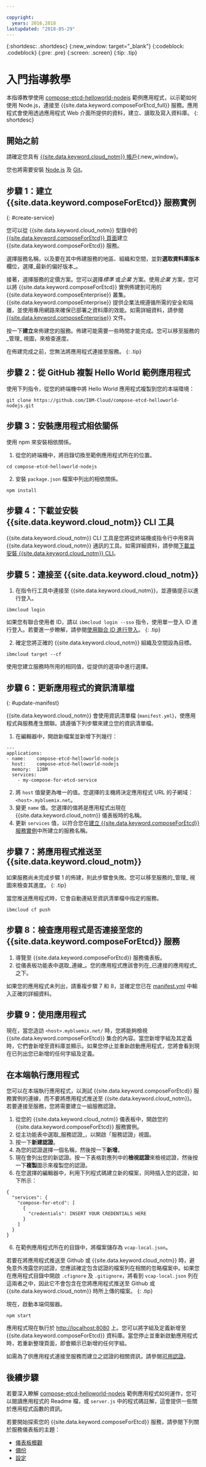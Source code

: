 ```yaml
---

copyright:
  years: 2016,2018
lastupdated: "2018-05-29"
---
```


{:shortdesc: .shortdesc}
{:new_window: target="_blank"}
{:codeblock: .codeblock}
{:pre: .pre}
{:screen: .screen}
{:tip: .tip}


# 入門指導教學
本指導教學使用 [compose-etcd-helloworld-nodejs](https://github.com/IBM-Cloud/compose-etcd-helloworld-nodejs) 範例應用程式，以示範如何使用 Node.js，連接至 {{site.data.keyword.composeForEtcd_full}} 服務。應用程式會使用透過應用程式 Web 介面所提供的資料，建立、讀取及寫入資料庫。
{: shortdesc}

## 開始之前

請確定您具有 [{{site.data.keyword.cloud_notm}} 帳戶][ibm_cloud_signup_url]{:new_window}。

您也將需要安裝 [Node.js](https://nodejs.org/) 及 [Git](https://git-scm.com/downloads)。

## 步驟 1：建立 {{site.data.keyword.composeForEtcd}} 服務實例
{: #create-service}

您可以從 {{site.data.keyword.cloud_notm}} 型錄中的 [{{site.data.keyword.composeForEtcd}} 頁面](https://console.{DomainName}/catalog/services/compose-for-etcd/)建立 {{site.data.keyword.composeForEtcd}} 服務。

選擇服務名稱，以及要在其中佈建服務的地區、組織和空間，並對**選取資料庫版本**欄位，選擇_最新的偏好版本_。

接著，選擇服務的定價方案。您可以選擇*標準* 或*企業* 方案。使用*企業* 方案，您可以將 {{site.data.keyword.composeForEtcd}} 實例佈建到可用的 {{site.data.keyword.composeEnterprise}} 叢集。{{site.data.keyword.composeEnterprise}} 提供企業法規遵循所需的安全和隔離，並使用專用網路來確保已部署之資料庫的效能。如需詳細資料，請參閱 [{{site.data.keyword.composeEnterprise}}](/docs/services/ComposeEnterprise/index.html) 文件。

按一下**建立**來佈建您的服務。佈建可能需要一些時間才能完成。您可以移至服務的_管理_ 視圖，來檢查進度。

在佈建完成之前，您無法將應用程式連接至服務。
{: .tip}

## 步驟 2：從 GitHub 複製 Hello World 範例應用程式

使用下列指令，從您的終端機中將 Hello World 應用程式複製到您的本端環境：

```
git clone https://github.com/IBM-Cloud/compose-etcd-helloworld-nodejs.git
```

## 步驟 3：安裝應用程式相依關係

使用 npm 來安裝相依關係。

1. 從您的終端機中，將目錄切換至範例應用程式所在的位置。
  
  ```
  cd compose-etcd-helloworld-nodejs
  ```

2. 安裝 `package.json` 檔案中列出的相依關係。
  
  ```
  npm install
  ```

## 步驟 4：下載並安裝 {{site.data.keyword.cloud_notm}} CLI 工具

{{site.data.keyword.cloud_notm}} CLI 工具是您將從終端機或指令行中用來與 {{site.data.keyword.cloud_notm}} 通訊的工具。如需詳細資料，請參閱[下載並安裝 {{site.data.keyword.cloud_notm}} CLI](https://console.{DomainName}/docs/cli/reference/bluemix_cli/download_cli.html)。

## 步驟 5：連接至 {{site.data.keyword.cloud_notm}}

1. 在指令行工具中連接至 {{site.data.keyword.cloud_notm}}，並遵循提示以進行登入。

  ```
  ibmcloud login
  ```

  如果您有聯合使用者 ID，請以 `ibmcloud login --sso` 指令，使用單一登入 ID 進行登入。若要進一步瞭解，請參閱[使用聯合 ID 進行登入](https://console.{DomainName}/docs/cli/login_federated_id.html#federated_id)。
  {: .tip}

2. 確定您將正確的 {{site.data.keyword.cloud_notm}} 組織及空間設為目標。

  ```
  ibmcloud target --cf
  ```

  使用您建立服務時所用的相同值，從提供的選項中進行選擇。

## 步驟 6：更新應用程式的資訊清單檔
{: #update-manifest}

{{site.data.keyword.cloud_notm}} 會使用資訊清單檔 (`manifest.yml`)，使應用程式與服務產生關聯。請遵循下列步驟來建立您的資訊清單檔。

1. 在編輯器中，開啟新檔案並新增下列幾行：

  ```
  ---
  applications:
  - name:    compose-etcd-helloworld-nodejs
    host:    compose-etcd-helloworld-nodejs
    memory:  128M
    services:
      - my-compose-for-etcd-service
  ```

2. 將 `host` 值變更為唯一的值。您選擇的主機將決定應用程式 URL 的子網域：`<host>.mybluemix.net`。
3. 變更 `name` 值。您選擇的值將是應用程式出現在 {{site.data.keyword.cloud_notm}} 儀表板時的名稱。
4. 更新 `services` 值，以符合您在[建立 {{site.data.keyword.composeForEtcd}} 服務實例](#create-service)中所建立的服務名稱。 
  


## 步驟 7：將應用程式推送至 {{site.data.keyword.cloud_notm}}

如果服務尚未完成步驟 1 的佈建，則此步驟會失敗。您可以移至服務的_管理_ 視圖來檢查其進度。
{: .tip}

當您推送應用程式時，它會自動連結至資訊清單檔中指定的服務。

```
ibmcloud cf push
```

## 步驟 8：檢查應用程式是否連接至您的 {{site.data.keyword.composeForEtcd}} 服務

1. 導覽至 {{site.data.keyword.composeForEtcd}} 服務儀表板。
2. 從儀表板功能表中選取_連線_。您的應用程式應該會列在_已連接的應用程式_ 之下。

如果您的應用程式未列出，請重複步驟 7 和 8，並確定您已在 [manifest.yml](#update-manifest) 中輸入正確的詳細資料。

## 步驟 9：使用應用程式

現在，當您造訪 `<host>.mybluemix.net/` 時，您將能夠檢視 {{site.data.keyword.composeForEtcd}} 集合的內容。當您新增字組及其定義時，它們會新增至資料庫並顯示。如果您停止並重新啟動應用程式，您將會看到現在已列出您已新增的任何字組及定義。

## 在本端執行應用程式

您可以在本端執行應用程式，以測試 {{site.data.keyword.composeForEtcd}} 服務實例的連線，而不要將應用程式推送至 {{site.data.keyword.cloud_notm}}。若要連接至服務，您將需要建立一組服務認證。

1. 從您的 {{site.data.keyword.cloud_notm}} 儀表板中，開啟您的 {{site.data.keyword.composeForEtcd}} 服務實例。
2. 從主功能表中選取_服務認證_，以開啟「服務認證」視圖。
3. 按一下**新建認證**。
4. 為您的認證選擇一個名稱，然後按一下**新增**。
5. 現在會列出您的新認證。按一下表格對應列中的**檢視認證**來檢視認證，然後按一下**複製**圖示來複製您的認證。
6. 在您選擇的編輯器中，利用下列程式碼建立新的檔案，同時插入您的認證，如下所示：

  ```
  {
    "services": {
      "compose-for-etcd": [
        {
          "credentials": INSERT YOUR CREDENTIALS HERE
        }
      ]
    }
  }
  ```
6. 在範例應用程式所在的目錄中，將檔案儲存為 `vcap-local.json`。

若要在將應用程式推送至 Github 或 {{site.data.keyword.cloud_notm}} 時，避免意外洩露您的認證，您應該確定包含認證的檔案列在相關的忽略檔案中。如果您在應用程式目錄中開啟 `.cfignore` 及 `.gitignore`，將看到 `vcap-local.json` 列在這兩者之中，因此它不會包含在您將應用程式推送至 Github 或 {{site.data.keyword.cloud_notm}} 時所上傳的檔案。
{: .tip}

現在，啟動本端伺服器。

```
npm start
```

應用程式現在執行於 [http://localhost:8080](http://localhost:8080) 上。您可以將字組及定義新增至 {{site.data.keyword.composeForEtcd}} 資料庫。當您停止並重新啟動應用程式時，若重新整理頁面，即會顯示已新增的任何字組。

如需為了供應用程式連接至服務而建立之認證的相關資訊，請參閱[可用認證](./connecting-bluemix-app.html#available-credentials)。


## 後續步驟

若要深入瞭解 [compose-etcd-helloworld-nodejs](https://github.com/IBM-Cloud/compose-etcd-helloworld-nodejs) 範例應用程式如何運作，您可以閱讀應用程式的 Readme 檔，或 `server.js` 中的程式碼註解，這會提供一些關於應用程式函數的資訊。

若要開始探索您的 {{site.data.keyword.composeForEtcd}} 服務，請參閱下列關於服務儀表板的主題：

- [儀表板概觀](./dashboard-overview.html)
- [備份](./dashboard-backups.html)
- [設定](./dashboard-settings.html)



[ibm_cloud_signup_url]: https://ibm.biz/compose-for-etcd-signup
